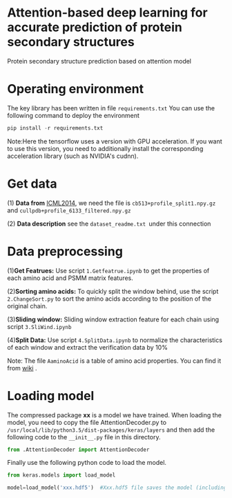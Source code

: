 # Attention-based deep learning for accurate prediction of protein secondary structures
Protein secondary structure prediction based on attention model

# Operating environment

The key library has been written in file `requirements.txt` You can use the following command to deploy the environment

```python
pip install -r requirements.txt
```

Note:Here the  tensorflow  uses a version with GPU acceleration. If you want to use this version, you need to additionally install the corresponding  acceleration library (such as NVIDIA's cudnn).



# Get data

(1) **Data from** [ICML2014](http://www.princeton.edu/~jzthree/datasets/ICML2014/), we need the file is  `cb513+profile_split1.npy.gz` and `cullpdb+profile_6133_filtered.npy.gz`

(2) **Data description** see the `dataset_readme.txt `under this connection



# Data preprocessing

(1)**Get Featrues:** Use script `1.Getfeatrue.ipynb` to get the properties of each amino acid and PSMM matrix features.

(2)**Sorting amino acids:** To quickly split the window behind, use the script `2.ChangeSort.py` to sort the amino acids according to the position of the original chain.

(3)**Sliding window:**  Sliding window extraction feature for each chain using script `3.SliWind.ipynb`

(4)**Split Data:** Use script `4.SplitData.ipynb` to normalize the characteristics of each window and extract the verification data by 10%



Note: The file `AaminoAcid` is a table of amino acid properties. You can find it from [wiki](https://en.wikipedia.org/wiki/Amino_acid) .



# Loading model

The  compressed package **xx** is a model we have trained. When loading the  model, you need to copy the file AttentionDecoder.py to ` /usr/local/lib/python3.5/dist-packages/keras/layers` and then add the following code to the `__init__.py` file in this directory.

```python
from .AttentionDecoder import AttentionDecoder
```

Finally use the following python code to load the model.

```python
from keras.models import load_model

model=load_model('xxx.hdf5')  #Xxx.hdf5 file saves the model (including model structure and weights)
```
